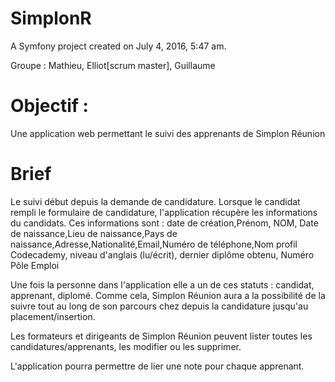 SimplonR
========

A Symfony project created on July 4, 2016, 5:47 am.

Groupe :
Mathieu, Elliot[scrum master], Guillaume

Objectif :
=======
Une application web permettant le suivi des apprenants de Simplon Réunion

Brief
====
Le suivi début depuis la demande de candidature. Lorsque le candidat rempli le formulaire de candidature, l'application récupère les informations du candidats.
Ces informations sont :
date de création,Prénom,    NOM, Date de naissance,Lieu de naissance,Pays de naissance,Adresse,Nationalité,Email,Numéro de téléphone,Nom profil Codecademy, niveau d'anglais (lu/écrit), dernier diplôme obtenu, Numéro Pôle Emploi

Une fois la personne dans l'application elle a un de ces statuts : candidat, apprenant, diplomé.
Comme cela, Simplon Réunion aura a la possibilité de la suivre tout au long de son parcours chez depuis la candidature jusqu'au placement/insertion.

Les formateurs et dirigeants de Simplon Réunion peuvent lister toutes les candidatures/apprenants, les modifier ou les supprimer.

L'application pourra permettre de lier une note pour chaque apprenant.
